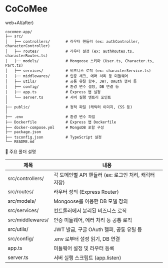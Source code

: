# CoCoMee
web+AI(after)
```declarative
cocomee-app/
├── src/
│   ├── controllers/       # 라우터 핸들러 (ex: authController, characterController)
│   ├── routes/            # 라우터 설정 (ex: authRoutes.ts, characterRoutes.ts)
│   ├── models/            # Mongoose 스키마 (User.ts, Character.ts, Part.ts)
│   ├── services/          # 비즈니스 로직 (ex: characterService.ts)
│   ├── middlewares/       # 인증 체크, 에러 처리 등 미들웨어
│   ├── utils/             # 공통 유틸 함수, JWT, OAuth 헬퍼 등
│   ├── config/            # 환경 변수 설정, DB 연결 등
│   ├── app.ts             # Express 앱 설정
│   └── server.ts          # 서버 실행 엔트리 포인트
│
├── public/                # 정적 파일 (캐릭터 이미지, CSS 등)
│
├── .env                   # 환경 변수 파일
├── Dockerfile             # Express 앱 Dockerfile
├── docker-compose.yml     # MongoDB 포함 구성
├── package.json
├── tsconfig.json          # TypeScript 설정
└── README.md
```
📌 주요 폴더 설명

|제목|내용|
|-----|---|
|src/controllers/|각 도메인별 API 핸들러 (ex: 로그인 처리, 캐릭터 저장)|
|src/routes/|라우터 정의 (Express Router)|
|src/models/|Mongoose를 이용한 DB 모델 정의|
|src/services/|컨트롤러에서 분리된 비즈니스 로직|
|src/middlewares/|인증 미들웨어, 에러 처리 등 공통 로직|
|src/utils/|JWT 발급, 구글 OAuth 헬퍼, 공통 유틸 등|
|src/config/|.env 로부터 설정 읽기, DB 연결|
|app.ts|미들웨어 설정 및 라우터 등록|
|server.ts|서버 실행 스크립트 (app.listen)|

	
	
	
	

	
	
	